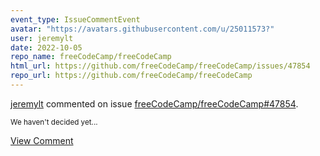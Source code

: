 ```yaml
---
event_type: IssueCommentEvent
avatar: "https://avatars.githubusercontent.com/u/25011573?"
user: jeremylt
date: 2022-10-05
repo_name: freeCodeCamp/freeCodeCamp
html_url: https://github.com/freeCodeCamp/freeCodeCamp/issues/47854
repo_url: https://github.com/freeCodeCamp/freeCodeCamp
---
```


<a href='https://github.com/jeremylt' target='_blank'>jeremylt</a> commented on issue <a href='https://github.com/freeCodeCamp/freeCodeCamp/issues/47854' target='_blank'>freeCodeCamp/freeCodeCamp#47854</a>.

<small>We haven't decided yet...</small>

<a href='https://github.com/freeCodeCamp/freeCodeCamp/issues/47854' target='_blank'>View Comment</a>